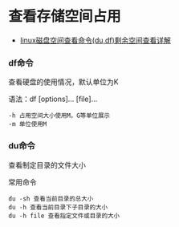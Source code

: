 # 查看存储空间占用

* [linux磁盘空间查看命令(du,df)剩余空间查看详解](https://my.oschina.net/liting/blog/392051)

### df命令

查看硬盘的使用情况，默认单位为K

语法：df [options]... [file]...

```shell
-h 占用空间大小使用M，G等单位展示
-m 单位使用M
```

### du命令

查看制定目录的文件大小

常用命令

```shell
du -sh 查看当前目录的总大小
du -h 查看当前目录下子目录的大小
du -h file 查看指定文件或目录的大小
```
